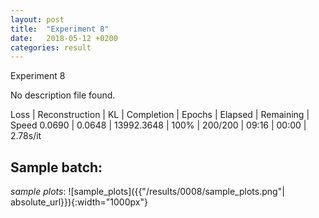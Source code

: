 ```yaml
---
layout: post
title:  "Experiment 8"
date:   2018-05-12 +0200
categories: result
---
```

Experiment 8

No description file found.

Loss | Reconstruction | KL | Completion | Epochs | Elapsed | Remaining | Speed
0.0690 | 0.0648 | 13992.3648 | 100% | 200/200 | 09:16 | 00:00 | 2.78s/it



## **Sample batch**:
_sample plots_:
![sample_plots]({{"/results/0008/sample_plots.png"| absolute_url}}){:width="1000px"}

